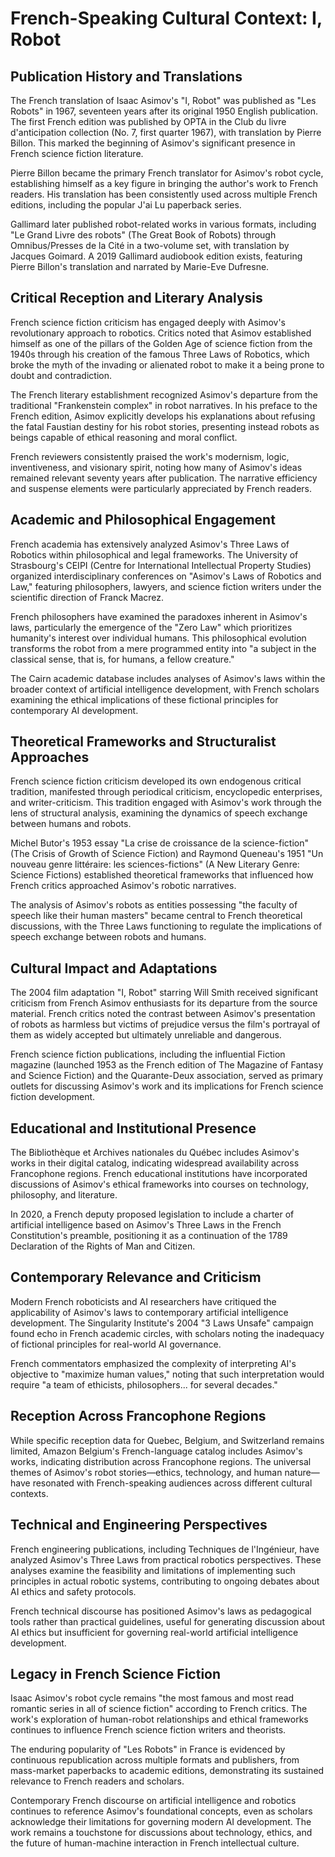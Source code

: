 # French-Speaking Cultural Context: I, Robot

## Publication History and Translations

The French translation of Isaac Asimov's "I, Robot" was published as "Les Robots" in 1967, seventeen years after its original 1950 English publication. The first French edition was published by OPTA in the Club du livre d'anticipation collection (No. 7, first quarter 1967), with translation by Pierre Billon. This marked the beginning of Asimov's significant presence in French science fiction literature.

Pierre Billon became the primary French translator for Asimov's robot cycle, establishing himself as a key figure in bringing the author's work to French readers. His translation has been consistently used across multiple French editions, including the popular J'ai Lu paperback series.

Gallimard later published robot-related works in various formats, including "Le Grand Livre des robots" (The Great Book of Robots) through Omnibus/Presses de la Cité in a two-volume set, with translation by Jacques Goimard. A 2019 Gallimard audiobook edition exists, featuring Pierre Billon's translation and narrated by Marie-Eve Dufresne.

## Critical Reception and Literary Analysis

French science fiction criticism has engaged deeply with Asimov's revolutionary approach to robotics. Critics noted that Asimov established himself as one of the pillars of the Golden Age of science fiction from the 1940s through his creation of the famous Three Laws of Robotics, which broke the myth of the invading or alienated robot to make it a being prone to doubt and contradiction.

The French literary establishment recognized Asimov's departure from the traditional "Frankenstein complex" in robot narratives. In his preface to the French edition, Asimov explicitly develops his explanations about refusing the fatal Faustian destiny for his robot stories, presenting instead robots as beings capable of ethical reasoning and moral conflict.

French reviewers consistently praised the work's modernism, logic, inventiveness, and visionary spirit, noting how many of Asimov's ideas remained relevant seventy years after publication. The narrative efficiency and suspense elements were particularly appreciated by French readers.

## Academic and Philosophical Engagement

French academia has extensively analyzed Asimov's Three Laws of Robotics within philosophical and legal frameworks. The University of Strasbourg's CEIPI (Centre for International Intellectual Property Studies) organized interdisciplinary conferences on "Asimov's Laws of Robotics and Law," featuring philosophers, lawyers, and science fiction writers under the scientific direction of Franck Macrez.

French philosophers have examined the paradoxes inherent in Asimov's laws, particularly the emergence of the "Zero Law" which prioritizes humanity's interest over individual humans. This philosophical evolution transforms the robot from a mere programmed entity into "a subject in the classical sense, that is, for humans, a fellow creature."

The Cairn academic database includes analyses of Asimov's laws within the broader context of artificial intelligence development, with French scholars examining the ethical implications of these fictional principles for contemporary AI development.

## Theoretical Frameworks and Structuralist Approaches

French science fiction criticism developed its own endogenous critical tradition, manifested through periodical criticism, encyclopedic enterprises, and writer-criticism. This tradition engaged with Asimov's work through the lens of structural analysis, examining the dynamics of speech exchange between humans and robots.

Michel Butor's 1953 essay "La crise de croissance de la science-fiction" (The Crisis of Growth of Science Fiction) and Raymond Queneau's 1951 "Un nouveau genre littéraire: les sciences-fictions" (A New Literary Genre: Science Fictions) established theoretical frameworks that influenced how French critics approached Asimov's robotic narratives.

The analysis of Asimov's robots as entities possessing "the faculty of speech like their human masters" became central to French theoretical discussions, with the Three Laws functioning to regulate the implications of speech exchange between robots and humans.

## Cultural Impact and Adaptations

The 2004 film adaptation "I, Robot" starring Will Smith received significant criticism from French Asimov enthusiasts for its departure from the source material. French critics noted the contrast between Asimov's presentation of robots as harmless but victims of prejudice versus the film's portrayal of them as widely accepted but ultimately unreliable and dangerous.

French science fiction publications, including the influential Fiction magazine (launched 1953 as the French edition of The Magazine of Fantasy and Science Fiction) and the Quarante-Deux association, served as primary outlets for discussing Asimov's work and its implications for French science fiction development.

## Educational and Institutional Presence

The Bibliothèque et Archives nationales du Québec includes Asimov's works in their digital catalog, indicating widespread availability across Francophone regions. French educational institutions have incorporated discussions of Asimov's ethical frameworks into courses on technology, philosophy, and literature.

In 2020, a French deputy proposed legislation to include a charter of artificial intelligence based on Asimov's Three Laws in the French Constitution's preamble, positioning it as a continuation of the 1789 Declaration of the Rights of Man and Citizen.

## Contemporary Relevance and Criticism

Modern French roboticists and AI researchers have critiqued the applicability of Asimov's laws to contemporary artificial intelligence development. The Singularity Institute's 2004 "3 Laws Unsafe" campaign found echo in French academic circles, with scholars noting the inadequacy of fictional principles for real-world AI governance.

French commentators emphasized the complexity of interpreting AI's objective to "maximize human values," noting that such interpretation would require "a team of ethicists, philosophers... for several decades."

## Reception Across Francophone Regions

While specific reception data for Quebec, Belgium, and Switzerland remains limited, Amazon Belgium's French-language catalog includes Asimov's works, indicating distribution across Francophone regions. The universal themes of Asimov's robot stories—ethics, technology, and human nature—have resonated with French-speaking audiences across different cultural contexts.

## Technical and Engineering Perspectives

French engineering publications, including Techniques de l'Ingénieur, have analyzed Asimov's Three Laws from practical robotics perspectives. These analyses examine the feasibility and limitations of implementing such principles in actual robotic systems, contributing to ongoing debates about AI ethics and safety protocols.

French technical discourse has positioned Asimov's laws as pedagogical tools rather than practical guidelines, useful for generating discussion about AI ethics but insufficient for governing real-world artificial intelligence development.

## Legacy in French Science Fiction

Isaac Asimov's robot cycle remains "the most famous and most read romantic series in all of science fiction" according to French critics. The work's exploration of human-robot relationships and ethical frameworks continues to influence French science fiction writers and theorists.

The enduring popularity of "Les Robots" in France is evidenced by continuous republication across multiple formats and publishers, from mass-market paperbacks to academic editions, demonstrating its sustained relevance to French readers and scholars.

Contemporary French discourse on artificial intelligence and robotics continues to reference Asimov's foundational concepts, even as scholars acknowledge their limitations for governing modern AI development. The work remains a touchstone for discussions about technology, ethics, and the future of human-machine interaction in French intellectual culture.